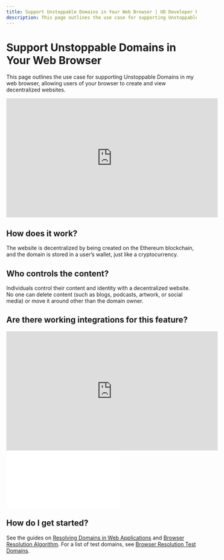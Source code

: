 ```yaml
---
title: Support Unstoppable Domains in Your Web Browser | UD Developer Portal
description: This page outlines the use case for supporting Unstoppable Domains in your web browser.
---
```


# Support Unstoppable Domains in Your Web Browser

This page outlines the use case for supporting Unstoppable Domains in my web browser, allowing users of your browser to create and view decentralized websites.

<div class="video-container">
<iframe width="560" height="315" src="https://www.youtube.com/embed/_aIf4Nac6DU" title="YouTube video player" frameborder="0" allow="accelerometer; autoplay; clipboard-write; encrypted-media; gyroscope; picture-in-picture" allowfullscreen></iframe>
</div>

## How does it work?

The website is decentralized by being created on the Ethereum blockchain, and the domain is stored in a user’s wallet, just like a cryptocurrency.

## Who controls the content?

Individuals control their content and identity with a decentralized website. No one can delete content (such as blogs, podcasts, artwork, or social media) or move it around other than the domain owner. 

## Are there working integrations for this feature?

<div class="video-container">
<iframe width="560" height="315" src="https://www.youtube.com/embed/cxeik-xgtYg" title="YouTube video player" frameborder="0" allow="accelerometer; autoplay; clipboard-write; encrypted-media; gyroscope; picture-in-picture" allowfullscreen></iframe>
</div>

<embed src="/snippets/_compatible-browsers.md" />

## How do I get started?

See the guides on [Resolving Domains in Web Applications](../developer-toolkit/resolve-domains-in-web-applications.md) and [Browser Resolution Algorithm](../developer-toolkit/resolve-domains-browser/browser-resolution-algorithm.md). For a list of test domains, see [Browser Resolution Test Domains](../developer-toolkit/resolve-domains-browser/test-domains.md).
